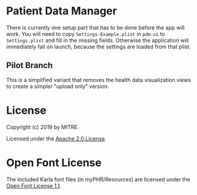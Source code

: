 # Patient Data Manager

There is currently one setup part that has to be done before the app will work. You will need to copy `Settings-Example.plist` in `pdm-ui` to `Settings.plist` and fill in the missing fields. Otherwise the application will immediately fail on launch, because the settings are loaded from that plist.

## Pilot Branch

This is a simplified variant that removes the health data visualization views to create a simpler "upload only" version.

# License

Copyright (c) 2019 by MITRE.

Licensed under the [Apache 2.0 License](LICENSE).

# Open Font License

The included Karla font files (in myPHR/Resources) are licensed under the [Open Font License 1.1](OFL.txt).
